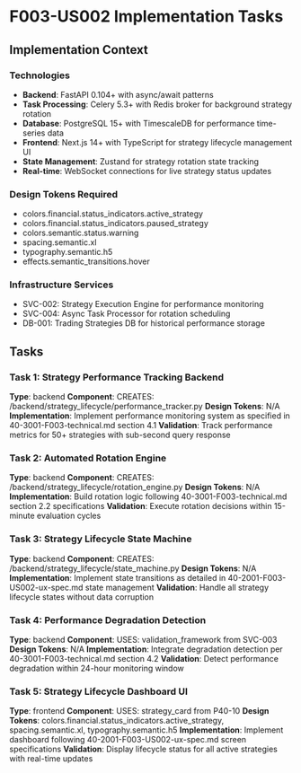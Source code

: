# F003-US002 Implementation Tasks

## Implementation Context

### Technologies
- **Backend**: FastAPI 0.104+ with async/await patterns
- **Task Processing**: Celery 5.3+ with Redis broker for background strategy rotation
- **Database**: PostgreSQL 15+ with TimescaleDB for performance time-series data
- **Frontend**: Next.js 14+ with TypeScript for strategy lifecycle management UI
- **State Management**: Zustand for strategy rotation state tracking
- **Real-time**: WebSocket connections for live strategy status updates

### Design Tokens Required
- colors.financial.status_indicators.active_strategy
- colors.financial.status_indicators.paused_strategy
- colors.semantic.status.warning
- spacing.semantic.xl
- typography.semantic.h5
- effects.semantic_transitions.hover

### Infrastructure Services
- SVC-002: Strategy Execution Engine for performance monitoring
- SVC-004: Async Task Processor for rotation scheduling
- DB-001: Trading Strategies DB for historical performance storage

## Tasks

### Task 1: Strategy Performance Tracking Backend
**Type**: backend
**Component**: CREATES: /backend/strategy_lifecycle/performance_tracker.py
**Design Tokens**: N/A
**Implementation**: 
Implement performance monitoring system as specified in 40-3001-F003-technical.md section 4.1
**Validation**: Track performance metrics for 50+ strategies with sub-second query response

### Task 2: Automated Rotation Engine
**Type**: backend
**Component**: CREATES: /backend/strategy_lifecycle/rotation_engine.py
**Design Tokens**: N/A
**Implementation**: 
Build rotation logic following 40-3001-F003-technical.md section 2.2 specifications
**Validation**: Execute rotation decisions within 15-minute evaluation cycles

### Task 3: Strategy Lifecycle State Machine
**Type**: backend
**Component**: CREATES: /backend/strategy_lifecycle/state_machine.py
**Design Tokens**: N/A
**Implementation**: 
Implement state transitions as detailed in 40-2001-F003-US002-ux-spec.md state management
**Validation**: Handle all strategy lifecycle states without data corruption

### Task 4: Performance Degradation Detection
**Type**: backend
**Component**: USES: validation_framework from SVC-003
**Design Tokens**: N/A
**Implementation**: 
Integrate degradation detection per 40-3001-F003-technical.md section 4.2
**Validation**: Detect performance degradation within 24-hour monitoring window

### Task 5: Strategy Lifecycle Dashboard UI
**Type**: frontend
**Component**: USES: strategy_card from P40-10
**Design Tokens**: colors.financial.status_indicators.active_strategy, spacing.semantic.xl, typography.semantic.h5
**Implementation**: 
Implement dashboard following 40-2001-F003-US002-ux-spec.md screen specifications
**Validation**: Display lifecycle status for all active strategies with real-time updates